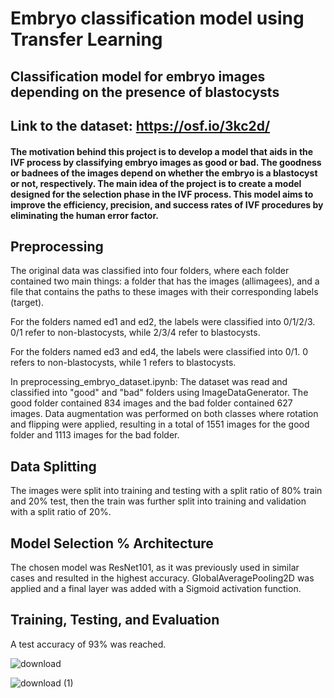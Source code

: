 # Embryo classification model using Transfer Learning

## Classification model for embryo images depending on the presence of blastocysts
## Link to the dataset: https://osf.io/3kc2d/

#### The motivation behind this project is to develop a model that aids in the IVF process by classifying embryo images as good or bad. The goodness or badnees of the images depend on whether the embryo is a blastocyst or not, respectively. The main idea of the project is to create a model designed for the selection phase in the IVF process. This model aims to improve the efficiency, precision, and success rates of IVF procedures by eliminating the human error factor.

## Preprocessing
The original data was classified into four folders, where each folder contained two main things: a folder that has the images (allimagees), and a file that contains the paths to these images with their corresponding labels (target). 

For the folders named ed1 and ed2, the labels were classified into 0/1/2/3. 0/1 refer to non-blastocysts, while 2/3/4 refer to blastocysts.

For the folders named ed3 and ed4, the labels were classified into 0/1. 0 refers to non-blastocysts, while 1 refers to blastocysts.

In preprocessing_embryo_dataset.ipynb: The dataset was read and classified into "good" and "bad" folders using ImageDataGenerator. The good folder contained 834 images and the bad folder contained 627 images. Data augmentation was performed on both classes where rotation and flipping were applied, resulting in a total of 1551 images for the good folder and 1113 images for the bad folder.

## Data Splitting
The images were split into training and testing with a split ratio of 80% train and 20% test, then the train was further split into training and validation with a split ratio of 20%.

## Model Selection % Architecture
The chosen model was ResNet101, as it was previously used in similar cases and resulted in the highest accuracy. GlobalAveragePooling2D was applied and a final layer was added with a Sigmoid activation function.

## Training, Testing, and Evaluation
A test accuracy of 93% was reached.

![download](https://github.com/sottohy/Sperm-Embryo-classification-models/assets/91037437/fd2ab9b1-ec28-4b38-9521-81500545c885)


![download (1)](https://github.com/sottohy/Sperm-Embryo-classification-models/assets/91037437/d6929596-e0bc-42bc-ac46-82abec262f46)






